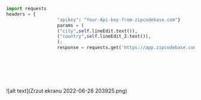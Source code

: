 ```python
import requests
headers = { 
                   "apikey": "Your-Api-key-from-zipcodebase.com"}
                   params = (
                   ("city",self.lineEdit.text()),
                   ("country",self.lineEdit_2.text()),
                   );
                   response = requests.get('https://app.zipcodebase.com/api/v1/code/city', headers=headers, params=params);
```
\
\
\
\
\
![alt text](Zrzut ekranu 2022-06-28 203925.png)


